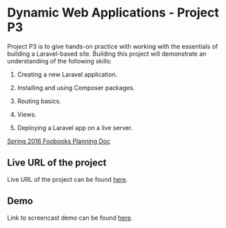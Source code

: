 # Dynamic Web Applications - Project P3

Project P3 is to give hands-on practice with working with the essentials of building a Laravel-based site. Building this project will demonstrate an understanding of the following skills: 

1. Creating a new Laravel application. 

2. Installing and using Composer packages. 

3. Routing basics. 

4. Views. 

5. Deploying a Laravel app on a live server. 
 
[Spring 2016 Foobooks Planning Doc](https://docs.google.com/document/d/1uARaeHBhrczxQJe5PF2r77NR1_-Jy3jXGKT5uUJSZT0/edit#heading=h.v9bf356ii2yd)

## Live URL of the project

Live URL of the project can be found [here](http://P3.chanchika.me/).

## Demo

Link to screencast demo can be found [here](TBD).
